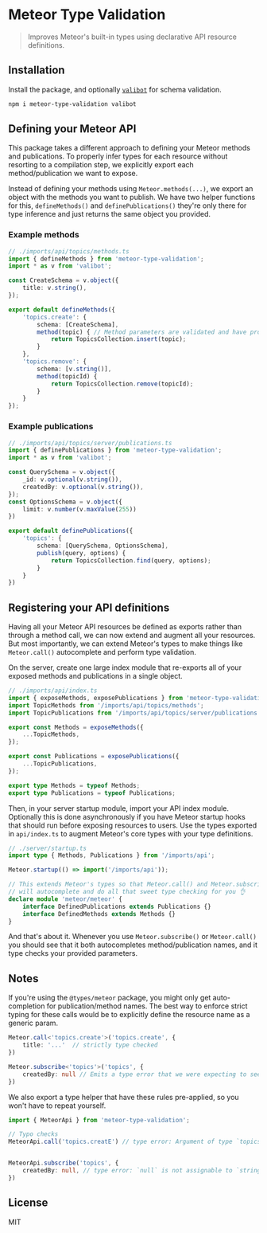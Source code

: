 # Meteor Type Validation
> Improves Meteor's built-in types using declarative API resource definitions.

## Installation
Install the package, and optionally [`valibot`](https://github.com/fabian-hiller/valibot) for schema validation.

```sh
npm i meteor-type-validation valibot
```

## Defining your Meteor API
This package takes a different approach to defining your Meteor methods and publications. To properly infer types for
each resource without resorting to a compilation step, we explicitly export each method/publication we want to expose.

Instead of defining your methods using `Meteor.methods(...)`, we export an object with the methods you want to publish.
We have two helper functions for this, `defineMethods()` and `definePublications()` they're only there for type 
inference and just returns the same object you provided.

### Example methods
```ts
// ./imports/api/topics/methods.ts
import { defineMethods } from 'meteor-type-validation';
import * as v from 'valibot';

const CreateSchema = v.object({
    title: v.string(),
});

export default defineMethods({
    'topics.create': {
        schema: [CreateSchema],
        method(topic) { // Method parameters are validated and have proper types
            return TopicsCollection.insert(topic);
        }
    },
    'topics.remove': {
        schema: [v.string()],
        method(topicId) {
            return TopicsCollection.remove(topicId);
        }
    }
});
```
### Example publications
```ts
// ./imports/api/topics/server/publications.ts
import { definePublications } from 'meteor-type-validation';
import * as v from 'valibot';

const QuerySchema = v.object({
    _id: v.optional(v.string()),
    createdBy: v.optional(v.string()),
});
const OptionsSchema = v.object({
    limit: v.number(v.maxValue(255))
})

export default definePublications({
    'topics': {
        schema: [QuerySchema, OptionsSchema],
        publish(query, options) {
            return TopicsCollection.find(query, options);
        }
    }
})
```

## Registering your API definitions
Having all your Meteor API resources be defined as exports rather than through a method call, we can now extend and
augment all your resources. But most importantly, we can extend Meteor's types to make things like `Meteor.call()`
autocomplete and perform type validation.

On the server, create one large index module that re-exports all of your exposed methods and publications in a single object.
```ts
// ./imports/api/index.ts
import { exposeMethods, exposePublications } from 'meteor-type-validation'
import TopicMethods from '/imports/api/topics/methods';
import TopicPublications from '/imports/api/topics/server/publications';

export const Methods = exposeMethods({
    ...TopicMethods,
});

export const Publications = exposePublications({
    ...TopicPublications,
});

export type Methods = typeof Methods;
export type Publications = typeof Publications;
```

Then, in your server startup module, import your API index module. Optionally this is done asynchronously if you have Meteor startup hooks that should run before exposing resources to users.
Use the types exported in `api/index.ts` to augment Meteor's core types with your type definitions.
```ts
// ./server/startup.ts
import type { Methods, Publications } from '/imports/api';

Meteor.startup(() => import('/imports/api'));

// This extends Meteor's types so that Meteor.call() and Meteor.subscribe()
// will autocomplete and do all that sweet type checking for you 👌
declare module 'meteor/meteor' {
    interface DefinedPublications extends Publications {}
    interface DefinedMethods extends Methods {}
}
```

And that's about it. Whenever you use `Meteor.subscribe()` or `Meteor.call()` you should see that it both autocompletes
method/publication names, and it type checks your provided parameters.

## Notes
If you're using the `@types/meteor` package, you might only get auto-completion for publication/method names.
The best way to enforce strict typing for these calls would be to explicitly define the resource name as a generic param.

```ts
Meteor.call<'topics.create'>('topics.create', { 
    title: '...'  // strictly type checked
})

Meteor.subscribe<'topics'>('topics', { 
    createdBy: null // Emits a type error that we were expecting to see here
})
```

We also export a type helper that have these rules pre-applied, so you won't have to repeat yourself.
```ts
import { MeteorApi } from 'meteor-type-validation';

// Typo checks
MeteorApi.call('topics.creatE') // type error: Argument of type `topics.creatE` is...


MeteorApi.subscribe('topics', {
    createdBy: null, // type error: `null` is not assignable to `string`
})
```


## License
MIT
